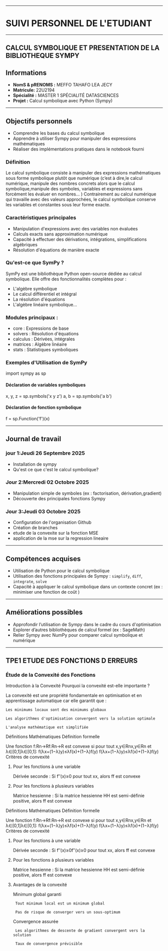 --------------------------------------------------------------------------------------------------------------------------------------
# SUIVI PERSONNEL DE L'ETUDIANT
---------------------------------------------------------------------------------------------------------------------------------------

## CALCUL SYMBOLIQUE ET PRESENTATION DE LA BIBLIOTHEQUE SYMPY


##  Informations
- **NomS & pRENOMS :** MEFFO TAHAFO LEA JECY
- **Matricule:** 22U2194
- **Spécialité :** MASTER 1 SPÉCIALITÉ DATASCIENCES 
- **Projet :** Calcul symbolique avec Python (Sympy)  


-----------------------------------------------------------------------------------------------------------------------------------------
##  Objectifs personnels
- Comprendre les bases du calcul symbolique  
- Apprendre à utiliser Sympy pour manipuler des expressions mathématiques  
- Réaliser des implémentations pratiques dans le notebook fourni  


### Définition

Le calcul symbolique  consiste à manipuler des expressions mathématiques sous forme symbolique plutôt que numérique (c’est à dire,le calcul  numérique, manipule des nombres concrets alors que le calcul symbolique,manipule des symboles, variables et expressions sans forcément les évaluer en nombres... )     Contrairement au calcul numérique qui travaille avec des valeurs approchées, le calcul symbolique conserve les variables et constantes sous leur forme exacte.


### Caractéristiques principales

- Manipulation d'expressions avec des variables non évaluées
- Calculs exacts sans approximation numérique
- Capacité à effectuer des dérivations, intégrations, simplifications algébriques
- Résolution d'équations de manière exacte


### Qu'est-ce que SymPy ?

SymPy est une bibliothèque Python open-source dédiée au calcul symbolique. Elle offre des fonctionnalités complètes pour :

- L'algèbre symbolique
- Le calcul différentiel et intégral
- La résolution d'équations
- L'algèbre linéaire symbolique...


### Modules principaux :

- core : Expressions de base
- solvers : Résolution d'équations
- calculus : Dérivées, intégrales
- matrices : Algèbre linéaire
- stats : Statistiques symboliques


### Exemples d'Utilisation de SymPy
import sympy as sp

#### Déclaration de variables symboliques
x, y, z = sp.symbols('x y z')
a, b = sp.symbols('a b')

#### Déclaration de fonction symbolique
f = sp.Function('f')(x)


----------------------------------------------------------------------------------------------------------------------

##  Journal de travail

### jour 1:Jeudi 26 Septembre 2025
- Installation de sympy
- Qu'est ce que c'est le calcul symbolique?

### Jour 2:Mercredi 02 Octobre 2025
- Manipulation simple de symboles (ex : factorisation, dérivation,gradient)  
- Découverte des principales fonctions Sympy  

### Jour 3:Jeudi 03 Octobre 2025
- Configuration de l'organisation Github
- Création de branches  
- etude de la convexite sur la fonction MSE 
- application de la mse sur la regression lineaire

------------------------------------------------------------------------------------------------------------------------

##  Compétences acquises
- Utilisation de Python pour le calcul symbolique  
- Utilisation des fonctions principales de Sympy : `simplify`, `diff`, `integrate`, `solve`  
- Capacité à appliquer le calcul symbolique dans un contexte concret (ex : minimiser une fonction de coût )  

-------------------------------------------------------------------------------------------------------------------------
##  Améliorations possibles
- Approfondir l’utilisation de Sympy dans le cadre du cours d'optimisation
- Explorer d’autres bibliothèques de calcul formel (ex : SageMath)  
- Relier Sympy avec NumPy pour comparer calcul symbolique et numérique  

---------------------------------------------------------------------------------------------------------------------------


## TPE1 ETUDE DES FONCTIONS D ERREURS 

### Étude de la Convexité des Fonctions

Introduction à la Convexité
Pourquoi la convexité est-elle importante ?

La convexité est une propriété fondamentale en optimisation et en apprentissage automatique car elle garantit que :

    Les minimums locaux sont des minimums globaux

    Les algorithmes d'optimisation convergent vers la solution optimale

    L'analyse mathématique est simplifiée

Définitions Mathématiques
Définition formelle

Une fonction f:Rn→Rf:Rn→R est convexe si pour tout x,y∈Rnx,y∈Rn et λ∈[0,1]λ∈[0,1]:
f(λx+(1−λ)y)≤λf(x)+(1−λ)f(y)
f(λx+(1−λ)y)≤λf(x)+(1−λ)f(y)
Critères de convexité
1. Pour les fonctions à une variable

    Dérivée seconde : Si f′′(x)≥0 pour tout xx, alors ff est convexe

2. Pour les fonctions à plusieurs variables

    Matrice hessienne : Si la matrice hessienne HH est semi-définie positive, alors ff est convexe


Définitions Mathématiques
Définition formelle

Une fonction f:Rn→Rf:Rn→R est convexe si pour tout x,y∈Rnx,y∈Rn et λ∈[0,1]λ∈[0,1]:
    f(λx+(1−λ)y)≤λf(x)+(1−λ)f(y)
    f(λx+(1−λ)y)≤λf(x)+(1−λ)f(y)
Critères de convexité
1. Pour les fonctions à une variable

    Dérivée seconde : Si f′′(x)≥0f′′(x)≥0 pour tout xx, alors ff est convexe

2. Pour les fonctions à plusieurs variables

    Matrice hessienne : Si la matrice hessienne HH est semi-définie positive, alors ff est convexe


3. Avantages de la convexité

    Minimum global garanti

        Tout minimum local est un minimum global

        Pas de risque de converger vers un sous-optimum

    Convergence assurée

        Les algorithmes de descente de gradient convergent vers la solution

        Taux de convergence prévisible
    